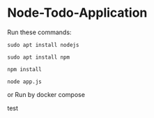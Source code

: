 # Node-Todo-Application

Run these commands:


`sudo apt install nodejs`


`sudo apt install npm`


`npm install`

`node app.js`

or Run by docker compose

test

